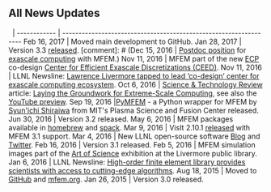 ## All News Updates

&nbsp;       |
------------ | -----------------------------------------------------------------
Feb 16, 2017 | Moved main development to GitHub.
Jan 28, 2017 | Version 3.3 [released](https://raw.githubusercontent.com/mfem/mfem/master/CHANGELOG).
[comment]: # (Dec 15, 2016 | [Postdoc position](http://careers-ext.llnl.gov/jobs/6264056-post-dr-research-staff-1) for [exascale computing](https://exascaleproject.org/2016/11/11/ecp_co-design_centers) with MFEM.)
Nov 11, 2016 | MFEM part of the new [ECP](https://exascaleproject.org) co-design [Center for Efficient Exascale Discretizations (CEED)](http://ceed.exascaleproject.org).
Nov 11, 2016 | LLNL Newsline: [Lawrence Livermore tapped to lead ‘co-design’ center for exascale computing ecosystem](https://www.llnl.gov/news/lawrence-livermore-tapped-lead-%E2%80%98co-design%E2%80%99-center-exascale-computing-ecosystem).
Oct 6, 2016 | [Science & Technology Review](https://str.llnl.gov/september-2016) article: [Laying the Groundwork for Extreme-Scale Computing](https://str.llnl.gov/content/pages/september-2016/pdf/09.16.1.pdf), see also the [YouTube preview](http://www.youtube.com/watch?v=ePWyiDf_XTg).
Sep 19, 2016 |[PyMFEM](https://github.com/MFEM/PyMFEM) - a Python wrapper for MFEM by [Syun'ichi Shiraiwa](https://www.psfc.mit.edu/people/scientific-staff/syun-ichi-shiraiwa) from MIT's Plasma Science and Fusion Center released.
Jun 30, 2016 | Version 3.2 released.
May 6, 2016  | MFEM packages available in [homebrew](https://github.com/Homebrew/homebrew-science) and [spack](https://github.com/LLNL/spack).
Mar 9, 2016  | VisIt 2.10.1 [released](http://software.llnl.gov/news/2016/03/09/visit-2.10.1) with MFEM 3.1 support.
Mar 4, 2016  | New LLNL open-source software [Blog](http://software.llnl.gov/news) and [Twitter](https://twitter.com/LLNL_OpenSource).
Feb 16, 2016 | Version 3.1 released.
Feb 5, 2016  | MFEM simulation images part of the [Art of Science](https://www.llnl.gov/news/media-advisory-laboratory-showcases-art-science-livermore-library) exhibition at the Livermore public library.
Jan 6, 2016  | LLNL Newsline: [High-order finite element library provides scientists with access to cutting-edge algorithms](http://computation.llnl.gov/newsroom/high-order-finite-element-library-provides-scientists-access-cutting-edge-algorithms).
Aug 18, 2015 | Moved to [GitHub](https://github.com/mfem/mfem) and [mfem.org](http://mfem.org).
Jan 26, 2015 | Version 3.0 released.
